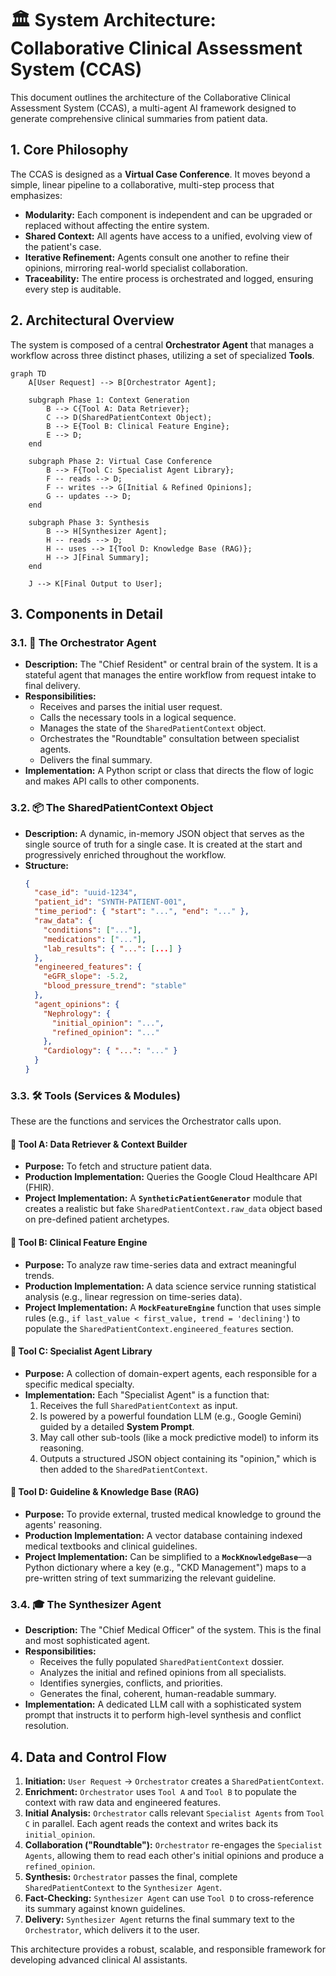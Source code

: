 # 🏛️ System Architecture: Collaborative Clinical Assessment System (CCAS)

This document outlines the architecture of the Collaborative Clinical Assessment System (CCAS), a multi-agent AI framework designed to generate comprehensive clinical summaries from patient data.

## 1. Core Philosophy

The CCAS is designed as a **Virtual Case Conference**. It moves beyond a simple, linear pipeline to a collaborative, multi-step process that emphasizes:

-   **Modularity:** Each component is independent and can be upgraded or replaced without affecting the entire system.
-   **Shared Context:** All agents have access to a unified, evolving view of the patient's case.
-   **Iterative Refinement:** Agents consult one another to refine their opinions, mirroring real-world specialist collaboration.
-   **Traceability:** The entire process is orchestrated and logged, ensuring every step is auditable.

## 2. Architectural Overview

The system is composed of a central **Orchestrator Agent** that manages a workflow across three distinct phases, utilizing a set of specialized **Tools**.

```mermaid
graph TD
    A[User Request] --> B[Orchestrator Agent];

    subgraph Phase 1: Context Generation
        B --> C{Tool A: Data Retriever};
        C --> D(SharedPatientContext Object);
        B --> E{Tool B: Clinical Feature Engine};
        E --> D;
    end

    subgraph Phase 2: Virtual Case Conference
        B --> F{Tool C: Specialist Agent Library};
        F -- reads --> D;
        F -- writes --> G[Initial & Refined Opinions];
        G -- updates --> D;
    end

    subgraph Phase 3: Synthesis
        B --> H[Synthesizer Agent];
        H -- reads --> D;
        H -- uses --> I{Tool D: Knowledge Base (RAG)};
        H --> J[Final Summary];
    end

    J --> K[Final Output to User];
```

## 3. Components in Detail

### 3.1. 🧠 The Orchestrator Agent

-   **Description:** The "Chief Resident" or central brain of the system. It is a stateful agent that manages the entire workflow from request intake to final delivery.
-   **Responsibilities:**
    -   Receives and parses the initial user request.
    -   Calls the necessary tools in a logical sequence.
    -   Manages the state of the `SharedPatientContext` object.
    -   Orchestrates the "Roundtable" consultation between specialist agents.
    -   Delivers the final summary.
-   **Implementation:** A Python script or class that directs the flow of logic and makes API calls to other components.

### 3.2. 📦 The SharedPatientContext Object

-   **Description:** A dynamic, in-memory JSON object that serves as the single source of truth for a single case. It is created at the start and progressively enriched throughout the workflow.
-   **Structure:**
    ```json
    {
      "case_id": "uuid-1234",
      "patient_id": "SYNTH-PATIENT-001",
      "time_period": { "start": "...", "end": "..." },
      "raw_data": {
        "conditions": ["..."],
        "medications": ["..."],
        "lab_results": { "...": [...] }
      },
      "engineered_features": {
        "eGFR_slope": -5.2,
        "blood_pressure_trend": "stable"
      },
      "agent_opinions": {
        "Nephrology": {
          "initial_opinion": "...",
          "refined_opinion": "..."
        },
        "Cardiology": { "...": "..." }
      }
    }
    ```

### 3.3. 🛠️ Tools (Services & Modules)

These are the functions and services the Orchestrator calls upon.

#### 🔧 Tool A: Data Retriever & Context Builder

-   **Purpose:** To fetch and structure patient data.
-   **Production Implementation:** Queries the Google Cloud Healthcare API (FHIR).
-   **Project Implementation:** A **`SyntheticPatientGenerator`** module that creates a realistic but fake `SharedPatientContext.raw_data` object based on pre-defined patient archetypes.

#### 🔧 Tool B: Clinical Feature Engine

-   **Purpose:** To analyze raw time-series data and extract meaningful trends.
-   **Production Implementation:** A data science service running statistical analysis (e.g., linear regression on time-series data).
-   **Project Implementation:** A **`MockFeatureEngine`** function that uses simple rules (e.g., `if last_value < first_value, trend = 'declining'`) to populate the `SharedPatientContext.engineered_features` section.

#### 🔧 Tool C: Specialist Agent Library

-   **Purpose:** A collection of domain-expert agents, each responsible for a specific medical specialty.
-   **Implementation:** Each "Specialist Agent" is a function that:
    1.  Receives the full `SharedPatientContext` as input.
    2.  Is powered by a powerful foundation LLM (e.g., Google Gemini) guided by a detailed **System Prompt**.
    3.  May call other sub-tools (like a mock predictive model) to inform its reasoning.
    4.  Outputs a structured JSON object containing its "opinion," which is then added to the `SharedPatientContext`.

#### 🔧 Tool D: Guideline & Knowledge Base (RAG)

-   **Purpose:** To provide external, trusted medical knowledge to ground the agents' reasoning.
-   **Production Implementation:** A vector database containing indexed medical textbooks and clinical guidelines.
-   **Project Implementation:** Can be simplified to a **`MockKnowledgeBase`**—a Python dictionary where a key (e.g., "CKD Management") maps to a pre-written string of text summarizing the relevant guideline.

### 3.4. 🎓 The Synthesizer Agent

-   **Description:** The "Chief Medical Officer" of the system. This is the final and most sophisticated agent.
-   **Responsibilities:**
    -   Receives the fully populated `SharedPatientContext` dossier.
    -   Analyzes the initial and refined opinions from all specialists.
    -   Identifies synergies, conflicts, and priorities.
    -   Generates the final, coherent, human-readable summary.
-   **Implementation:** A dedicated LLM call with a sophisticated system prompt that instructs it to perform high-level synthesis and conflict resolution.

## 4. Data and Control Flow

1.  **Initiation:** `User Request` -> `Orchestrator` creates a `SharedPatientContext`.
2.  **Enrichment:** `Orchestrator` uses `Tool A` and `Tool B` to populate the context with raw data and engineered features.
3.  **Initial Analysis:** `Orchestrator` calls relevant `Specialist Agents` from `Tool C` in parallel. Each agent reads the context and writes back its `initial_opinion`.
4.  **Collaboration ("Roundtable"):** `Orchestrator` re-engages the `Specialist Agents`, allowing them to read each other's initial opinions and produce a `refined_opinion`.
5.  **Synthesis:** `Orchestrator` passes the final, complete `SharedPatientContext` to the `Synthesizer Agent`.
6.  **Fact-Checking:** `Synthesizer Agent` can use `Tool D` to cross-reference its summary against known guidelines.
7.  **Delivery:** `Synthesizer Agent` returns the final summary text to the `Orchestrator`, which delivers it to the user.

This architecture provides a robust, scalable, and responsible framework for developing advanced clinical AI assistants.